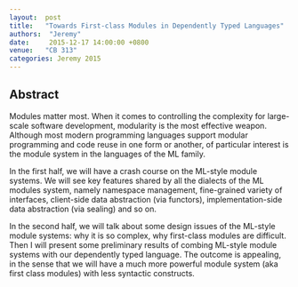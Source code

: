 ```yaml
--- 
layout:  post 
title:   "Towards First-class Modules in Dependently Typed Languages"
authors:  "Jeremy"
date:     2015-12-17 14:00:00 +0800
venue:   "CB 313"
categories: Jeremy 2015
--- 
```

## Abstract


Modules matter most. When it comes to controlling the complexity for
large-scale software development, modularity is the most effective
weapon. Although most modern programming languages support modular
programming and code reuse in one form or another, of particular
interest is the module system in the languages of the ML family.

In the first half, we will have a crash course on the ML-style module
systems. We will see key features shared by all the dialects of the ML
modules system, namely namespace management, fine-grained variety of
interfaces, client-side data abstraction (via functors),
implementation-side data abstraction (via sealing) and so on.

In the second half, we will talk about some design issues of the
ML-style module systems: why it is so complex, why first-class modules
are difficult. Then I will present some preliminary results of combing
ML-style module systems with our dependently typed language. The
outcome is appealing, in the sense that we will have a much more
powerful module system (aka first class modules) with less syntactic
constructs.



